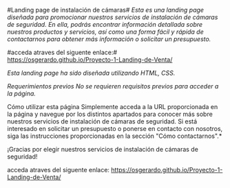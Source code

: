 #Landing page de instalación de cámaras#
*Esta es una landing page diseñada para promocionar nuestros servicios de instalación de cámaras de seguridad. En ella, podrás encontrar información detallada sobre nuestros productos y servicios, así como una forma fácil y rápida de contactarnos para obtener más información o solicitar un presupuesto.*

#acceda atraves del siguente enlace:#
https://osgerardo.github.io/Proyecto-1-Landing-de-Venta/

*Esta landing page ha sido diseñada utilizando HTML, CSS.*

*Requerimientos previos*
*No se requieren requisitos previos para acceder a la página.*

Cómo utilizar esta página
Simplemente acceda a la URL proporcionada en la página y navegue por los distintos apartados para conocer más sobre nuestros servicios de instalación de cámaras de seguridad. Si está interesado en solicitar un presupuesto o ponerse en contacto con nosotros, siga las instrucciones proporcionadas en la sección "Cómo contactarnos".*

¡Gracias por elegir nuestros servicios de instalación de cámaras de seguridad!

acceda atraves del siguente enlace:
https://osgerardo.github.io/Proyecto-1-Landing-de-Venta/